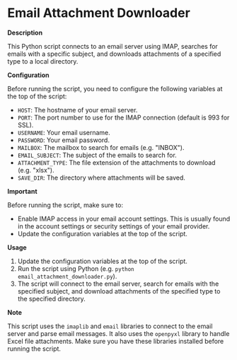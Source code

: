 **Email Attachment Downloader**
=============================

**Description**

This Python script connects to an email server using IMAP, searches for emails with a specific subject, and downloads attachments of a specified type to a local directory.

**Configuration**

Before running the script, you need to configure the following variables at the top of the script:

* `HOST`: The hostname of your email server.
* `PORT`: The port number to use for the IMAP connection (default is 993 for SSL).
* `USERNAME`: Your email username.
* `PASSWORD`: Your email password.
* `MAILBOX`: The mailbox to search for emails (e.g. "INBOX").
* `EMAIL_SUBJECT`: The subject of the emails to search for.
* `ATTACHMENT_TYPE`: The file extension of the attachments to download (e.g. "xlsx").
* `SAVE_DIR`: The directory where attachments will be saved.

**Important**

Before running the script, make sure to:

* Enable IMAP access in your email account settings. This is usually found in the account settings or security settings of your email provider.
* Update the configuration variables at the top of the script.


**Usage**

1. Update the configuration variables at the top of the script.
2. Run the script using Python (e.g. `python email_attachment_downloader.py`).
3. The script will connect to the email server, search for emails with the specified subject, and download attachments of the specified type to the specified directory.

**Note**

This script uses the `imaplib` and `email` libraries to connect to the email server and parse email messages. It also uses the `openpyxl` library to handle Excel file attachments. Make sure you have these libraries installed before running the script.
